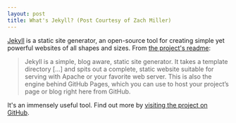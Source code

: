```yaml
---
layout: post
title: What's Jekyll? (Post Courtesy of Zach Miller)
---
```


[Jekyll](http://jekyllrb.com) is a static site generator, an open-source tool for creating simple yet powerful websites of all shapes and sizes. From [the project's readme](https://github.com/jekyll/jekyll/blob/master/README.markdown):

> Jekyll is a simple, blog aware, static site generator. It takes a template directory [...] and spits out a complete, static website suitable for serving with Apache or your favorite web server. This is also the engine behind GitHub Pages, which you can use to host your project’s page or blog right here from GitHub.

It's an immensely useful tool. Find out more by [visiting the project on GitHub](https://github.com/jekyll/jekyll).
